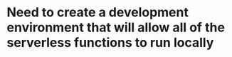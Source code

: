 # Need to create a development environment that will allow all of the serverless functions to run locally